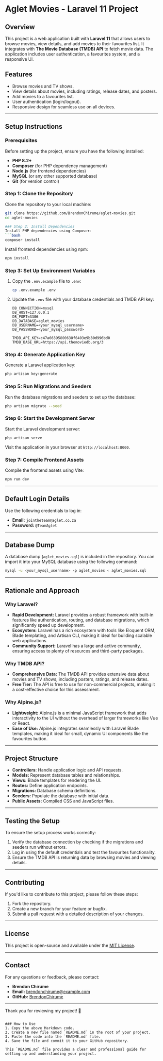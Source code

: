 # Aglet Movies - Laravel 11 Project

## Overview
This project is a web application built with **Laravel 11** that allows users to browse movies, view details, and add movies to their favourites list. It integrates with **The Movie Database (TMDB) API** to fetch movie data. The application includes user authentication, a favourites system, and a responsive UI.

## Features
- Browse movies and TV shows.
- View details about movies, including ratings, release dates, and posters.
- Add movies to a favourites list.
- User authentication (login/logout).
- Responsive design for seamless use on all devices.

---

## Setup Instructions

### Prerequisites
Before setting up the project, ensure you have the following installed:
- **PHP 8.2+**
- **Composer** (for PHP dependency management)
- **Node.js** (for frontend dependencies)
- **MySQL** (or any other supported database)
- **Git** (for version control)

### Step 1: Clone the Repository
Clone the repository to your local machine:
```bash
git clone https://github.com/BrendonChirume/aglet-movies.git
cd aglet-movies

### Step 2: Install Dependencies
Install PHP dependencies using Composer:
```bash
composer install
```

Install frontend dependencies using npm:
```bash
npm install
```

### Step 3: Set Up Environment Variables
1. Copy the `.env.example` file to `.env`:
   ```bash
   cp .env.example .env
   ```
2. Update the `.env` file with your database credentials and TMDB API key:
   ```env
   DB_CONNECTION=mysql
   DB_HOST=127.0.0.1
   DB_PORT=3306
   DB_DATABASE=aglet_movies
   DB_USERNAME=<your_mysql_username>
   DB_PASSWORD=<your_mysql_password>

   TMDB_API_KEY=c47a66395800638f6403e9b30d996bd0
   TMDB_BASE_URL=https://api.themoviedb.org/3
   ```

### Step 4: Generate Application Key
Generate a Laravel application key:
```bash
php artisan key:generate
```

### Step 5: Run Migrations and Seeders
Run the database migrations and seeders to set up the database:
```bash
php artisan migrate --seed
```

### Step 6: Start the Development Server
Start the Laravel development server:
```bash
php artisan serve
```

Visit the application in your browser at `http://localhost:8000`.

### Step 7: Compile Frontend Assets
Compile the frontend assets using Vite:
```bash
npm run dev
```

---

## Default Login Details
Use the following credentials to log in:
- **Email:** `jointheteam@aglet.co.za`
- **Password:** `@TeamAglet`

---

## Database Dump
A database dump (`aglet_movies.sql`) is included in the repository. You can import it into your MySQL database using the following command:
```bash
mysql -u <your_mysql_username> -p aglet_movies < aglet_movies.sql
```

---

## Rationale and Approach

### Why Laravel?
- **Rapid Development:** Laravel provides a robust framework with built-in features like authentication, routing, and database migrations, which significantly speed up development.
- **Ecosystem:** Laravel has a rich ecosystem with tools like Eloquent ORM, Blade templating, and Artisan CLI, making it ideal for building scalable web applications.
- **Community Support:** Laravel has a large and active community, ensuring access to plenty of resources and third-party packages.

### Why TMDB API?
- **Comprehensive Data:** The TMDB API provides extensive data about movies and TV shows, including posters, ratings, and release dates.
- **Free Tier:** The API is free to use for non-commercial projects, making it a cost-effective choice for this assessment.

### Why Alpine.js?
- **Lightweight:** Alpine.js is a minimal JavaScript framework that adds interactivity to the UI without the overhead of larger frameworks like Vue or React.
- **Ease of Use:** Alpine.js integrates seamlessly with Laravel Blade templates, making it ideal for small, dynamic UI components like the favourites button.

---

## Project Structure
- **Controllers:** Handle application logic and API requests.
- **Models:** Represent database tables and relationships.
- **Views:** Blade templates for rendering the UI.
- **Routes:** Define application endpoints.
- **Migrations:** Database schema definitions.
- **Seeders:** Populate the database with initial data.
- **Public Assets:** Compiled CSS and JavaScript files.

---

## Testing the Setup
To ensure the setup process works correctly:
1. Verify the database connection by checking if the migrations and seeders run without errors.
2. Log in using the default credentials and test the favourites functionality.
3. Ensure the TMDB API is returning data by browsing movies and viewing details.

---

## Contributing
If you'd like to contribute to this project, please follow these steps:
1. Fork the repository.
2. Create a new branch for your feature or bugfix.
3. Submit a pull request with a detailed description of your changes.

---

## License
This project is open-source and available under the [MIT License](LICENSE).

---

## Contact
For any questions or feedback, please contact:
- **Brendon Chirume**
- **Email:** brendonchirume@example.com
- **GitHub:** [BrendonChirume](https://github.com/BrendonChirume)

---

Thank you for reviewing my project! 🚀
```

### How to Use
1. Copy the above Markdown code.
2. Create a new file named `README.md` in the root of your project.
3. Paste the code into the `README.md` file.
4. Save the file and commit it to your GitHub repository.

This `README.md` file provides a clear and professional guide for setting up and understanding your project.